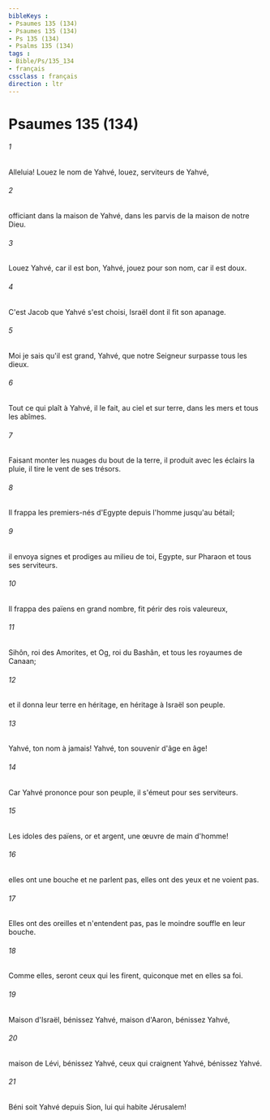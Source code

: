 ```yaml
---
bibleKeys : 
- Psaumes 135 (134)
- Psaumes 135 (134)
- Ps 135 (134)
- Psalms 135 (134)
tags : 
- Bible/Ps/135_134
- français
cssclass : français
direction : ltr
---
```


# Psaumes 135 (134)

###### 1
Alleluia! Louez le nom de Yahvé, louez, serviteurs de Yahvé,
###### 2
officiant dans la maison de Yahvé, dans les parvis de la maison de notre Dieu.
###### 3
Louez Yahvé, car il est bon, Yahvé, jouez pour son nom, car il est doux.
###### 4
C'est Jacob que Yahvé s'est choisi, Israël dont il fit son apanage.
###### 5
Moi je sais qu'il est grand, Yahvé, que notre Seigneur surpasse tous les dieux.
###### 6
Tout ce qui plaît à Yahvé, il le fait, au ciel et sur terre, dans les mers et tous les abîmes.
###### 7
Faisant monter les nuages du bout de la terre, il produit avec les éclairs la pluie, il tire le vent de ses trésors.
###### 8
Il frappa les premiers-nés d'Egypte depuis l'homme jusqu'au bétail;
###### 9
il envoya signes et prodiges au milieu de toi, Egypte, sur Pharaon et tous ses serviteurs.
###### 10
Il frappa des païens en grand nombre, fit périr des rois valeureux,
###### 11
Sihôn, roi des Amorites, et Og, roi du Bashân, et tous les royaumes de Canaan;
###### 12
et il donna leur terre en héritage, en héritage à Israël son peuple.
###### 13
Yahvé, ton nom à jamais! Yahvé, ton souvenir d'âge en âge!
###### 14
Car Yahvé prononce pour son peuple, il s'émeut pour ses serviteurs.
###### 15
Les idoles des païens, or et argent, une œuvre de main d'homme!
###### 16
elles ont une bouche et ne parlent pas, elles ont des yeux et ne voient pas.
###### 17
Elles ont des oreilles et n'entendent pas, pas le moindre souffle en leur bouche.
###### 18
Comme elles, seront ceux qui les firent, quiconque met en elles sa foi.
###### 19
Maison d'Israël, bénissez Yahvé, maison d'Aaron, bénissez Yahvé,
###### 20
maison de Lévi, bénissez Yahvé, ceux qui craignent Yahvé, bénissez Yahvé.
###### 21
Béni soit Yahvé depuis Sion, lui qui habite Jérusalem!
